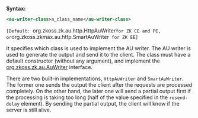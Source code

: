 **Syntax:**

```xml
<au-writer-class>a_class_name</au-writer-class>
```

`[Default: `org.zkoss.zk.au.http.HttpAuWriter` for ZK CE and PE, or `org.zkoss.zkmax.au.http.SmartAuWriter` for ZK EE]`

It specifies which class is used to implement the AU writer. The AU
writer is used to generate the output and send it to the client. The
class must have a default constructor (without any argument), and
implement the
[org.zkoss.zk.au.AuWriter](https://www.zkoss.org/javadoc/latest/zk/org/zkoss/zk/au/AuWriter.html) interface.

There are two built-in implementations, `HttpAuWriter` and
`SmartAuWriter`. The former one sends the output the client after the
requests are processed completely. On the other hand, the later one will
send a partial output first if the processing is taking too long (half
of the value specified in the `resend-delay` element). By sending the
partial output, the client will know if the server is still alive.


